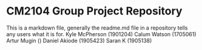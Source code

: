 # CM2104 Group Project Repository
This is a markdown file, generally the readme.md file in a repository tells any users what it is for. 
Kyle McPherson (1901204)
Calum Watson (1705061)
Artur Mugin ()
Daniel Akiode (1905423)
Saran K (1905138)

